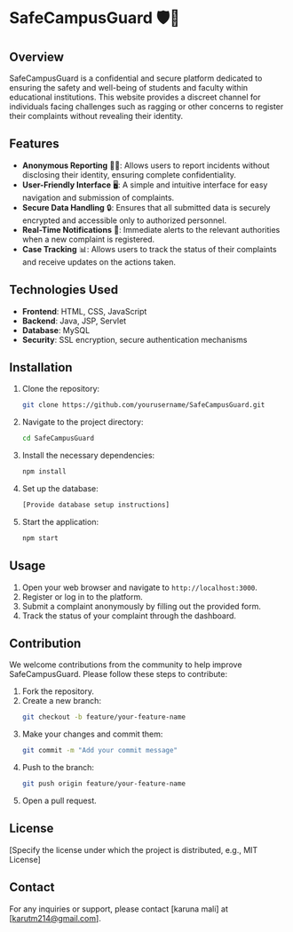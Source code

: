 # SafeCampusGuard 🛡️🏫

## Overview

SafeCampusGuard is a confidential and secure platform dedicated to ensuring the safety and well-being of students and faculty within educational institutions. This website provides a discreet channel for individuals facing challenges such as ragging or other concerns to register their complaints without revealing their identity.

## Features

- **Anonymous Reporting** 🕵️‍♀️: Allows users to report incidents without disclosing their identity, ensuring complete confidentiality.
- **User-Friendly Interface** 🖥️: A simple and intuitive interface for easy navigation and submission of complaints.
- **Secure Data Handling** 🔒: Ensures that all submitted data is securely encrypted and accessible only to authorized personnel.
- **Real-Time Notifications** 📢: Immediate alerts to the relevant authorities when a new complaint is registered.
- **Case Tracking** 📊: Allows users to track the status of their complaints and receive updates on the actions taken.

## Technologies Used

- **Frontend**: HTML, CSS, JavaScript
- **Backend**: Java, JSP, Servlet
- **Database**: MySQL
- **Security**: SSL encryption, secure authentication mechanisms

## Installation

1. Clone the repository:
   ```sh
   git clone https://github.com/yourusername/SafeCampusGuard.git
   ```
2. Navigate to the project directory:
   ```sh
   cd SafeCampusGuard
   ```
3. Install the necessary dependencies:
   ```sh
   npm install
   ```
4. Set up the database:
   ```sh
   [Provide database setup instructions]
   ```
5. Start the application:
   ```sh
   npm start
   ```

## Usage

1. Open your web browser and navigate to `http://localhost:3000`.
2. Register or log in to the platform.
3. Submit a complaint anonymously by filling out the provided form.
4. Track the status of your complaint through the dashboard.

## Contribution

We welcome contributions from the community to help improve SafeCampusGuard. Please follow these steps to contribute:

1. Fork the repository.
2. Create a new branch:
   ```sh
   git checkout -b feature/your-feature-name
   ```
3. Make your changes and commit them:
   ```sh
   git commit -m "Add your commit message"
   ```
4. Push to the branch:
   ```sh
   git push origin feature/your-feature-name
   ```
5. Open a pull request.

## License

[Specify the license under which the project is distributed, e.g., MIT License]

## Contact

For any inquiries or support, please contact [karuna mali] at [karutm214@gmail.com].
